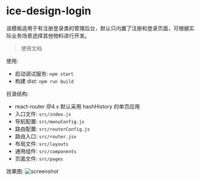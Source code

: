 # ice-design-login

该模板适用于有注册登录类的管理后台，默认只内置了注册和登录页面，可根据实际业务场景选择其他物料进行开发。

> 使用文档

使用:

* 启动调试服务: `npm start`
* 构建 dist: `npm run build`

目录结构:

* react-router @4.x 默认采用 hashHistory 的单页应用
* 入口文件: `src/index.js`
* 导航配置: `src/menuConfig.js`
* 路由配置: `src/routerConfig.js`
* 路由入口: `src/router.jsx`
* 布局文件: `src/layouts`
* 通用组件: `src/components`
* 页面文件: `src/pages`

效果图:
![screenshot](https://img.alicdn.com/tfs/TB1JPCEqMmTBuNjy1XbXXaMrVXa-2840-1596.png)
